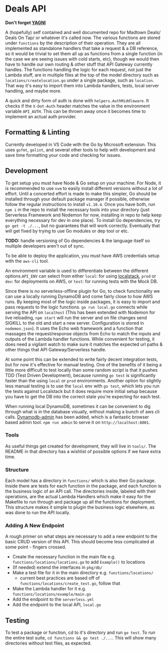 # Deals API

**Don't forget [YAGNI](https://www.martinfowler.com/bliki/Yagni.html)**

A (hopefully) self contained and well documented repo for Madtown Deals/ Deals On Tap/ or whatever it's called now. The various functions are stored under `functions` by the description of their operation.  They are all implemented as standalone handlers that take a request & a DB reference, so it would be trivial to set them all up as functions from a single function (in the case we are seeing issues with cold starts, etc), though we would then have to handle our own routing & other stuff that API Gateway currently handles.  The functions handling the logic for each request, not just the Lambda stuff, are in multiple files at the top of the model directory such as `locations/createlocation.go` under a single package, such as `location`.  That way it's easy to import them into Lambda handlers, tests, local server handling, and maybe more.

A quick and dirty form of auth is done with `helpers.AuthMiddleware`.  It checks if the `X-Dot-Auth` header matches the value in the environment variable `API_AUTH`.  This can be thrown away once it becomes time to implement an actual auth provider.


## Formatting & Linting
Currently developed in VS Code with the Go by Microsoft extension.  This uses `gofmt`, `golint`, and several other tools to help with development and save time formatting your code and checking for issues.

## Development

To get setup you must have Node & Go setup on your machine.  For Node, it is recommended to use `nvm` to easily install different versions without a lot of effort.  Until a concerted effort is made to make this simpler, Go should be installed through your default package manager if possible, otherwise follow the regular instructions to install `v1.10.4`. Once you have both, run `npm i` in the repo to install the necessary tools into your directory (just Serverless Framework and Nodemon for now, installing in repo to help keep everything necessary for dev in one place).  To install Go dependencies, try `go get -t ./...`, but no guarantees that will work correctly.  Eventually that will get fixed by trying to use Go modules or dep tool or etc.

**TODO:** handle versioning of Go dependencies & the language itself so multiple developers aren't out of sync.

To be able to deploy the application, you must have AWS credentials setup with the `aws-cli` tool.

An environment variable is used to differentiate between the different options.`API_ENV` can select from either `local`: for using [localstack](https://github.com/localstack/localstack), `prod` or `dev`: for deployments on AWS, or `test`: for running tests with the Mock DB. 

Since there is no serverless-offline plugin for Go, to check functionality we can use a locally running DynamoDB and come fairly close to how AWS runs.  By keeping most of the logic inside packages, it is easy to import and pass requests to the logic functions. `go run local.go` connects while serving the API on `localhost` (This has been extended with Nodemon for live reloading, `npm start` will run the server and on file changes send SIGKILL to the old and start a new server.  Configuration is stored in `nodemon.json`).  It uses the Echo web framework and a function that massages the request/response objects from Echo to match the inputs and outputs of the Lambda handler functions.  While convenient for testing, it does need a vigilant watch to make sure it matches the expected url paths & other things that API Gateway/Serverless handle.

At some point this can be extended to write fairly decent integration tests, but for now it's effective for manual testing.  One of the benefits of it being a little more difficult to test locally than some random script is that it pushes TDD (Test Driven Development), because running `go test` is significantly faster than the using `local` or `prod` environments.  Another option for slightly less manual testing is to use the `local` env with `go test`, which lets you run the tests against Localstack but it does require more initial setup because you have to get the DB into the correct state you're expecting for each test.

When running local DynamoDB, sometimes it can be convenient to dig through what is in the database visually, without making a bunch of aws cli calls.  [Dynamodb-admin](https://github.com/aaronshaf/dynamodb-admin) has been added, which is a fantastic browser based admin tool.  `npm run admin` to serve it on `http://localhost:8001`.

### Tools

As useful things get created for development, they will live in `tools/`.  The README in that directory has a wishlist of possible options if we have extra time.

### Structure

Each model has a directory in `functions/` which is also their Go package.  Inside there are tests for each function in the package, and each function is the business logic of an API call.  The directories inside, labeled with their operations, are the actual Lambda Handlers which make it easy for the Makefile to run through and package up all the functions for deployment.  This structure makes it simple to plugin the business logic elsewhere, as was done to run the API locally.

### Adding A New Endpoint

A rough primer on what steps are necessary to add a new endpoint to the basic CRUD version of this API.  This should become less complicated at some point - fingers crossed.

* Create the necessary function in the main file e.g. `functions/locations/locations.go` to add `Example()` to locations
* (If needed) extend the interfaces in `pkg/db/`
* Make a test file for it in the main directory e.g. `functions/locations/`
    * current best practices are based off of `functions/locations/create_test.go`, follow that
* Make the Lambda handler for it e.g. `functions/locations/example/main.go`
* Add the endpoint to the `serverless.yml`
* Add the endpoint to the local API, `local.go`


## Testing

To test a package or function, cd to it's directory and run `go test`.
To run the entire test suite, `cd functions && go test ./...`.  This will show many directories without test files, as expected.
